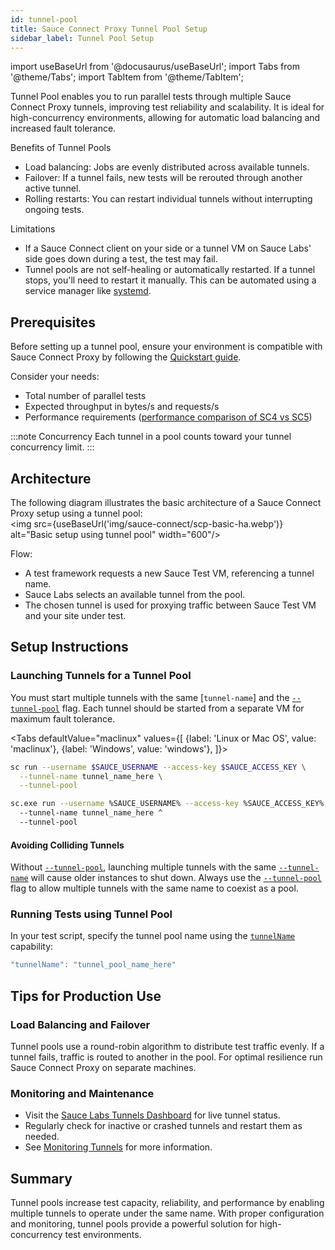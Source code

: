 ```yaml
---
id: tunnel-pool
title: Sauce Connect Proxy Tunnel Pool Setup
sidebar_label: Tunnel Pool Setup
---
```


import useBaseUrl from '@docusaurus/useBaseUrl';
import Tabs from '@theme/Tabs';
import TabItem from '@theme/TabItem';

Tunnel Pool enables you to run parallel tests through multiple Sauce Connect Proxy tunnels, improving test reliability and scalability. It is ideal for high-concurrency environments, allowing for automatic load balancing and increased fault tolerance.

Benefits of Tunnel Pools
* Load balancing: Jobs are evenly distributed across available tunnels.
* Failover: If a tunnel fails, new tests will be rerouted through another active tunnel.
* Rolling restarts: You can restart individual tunnels without interrupting ongoing tests.

Limitations
* If a Sauce Connect client on your side or a tunnel VM on Sauce Labs' side goes down during a test, the test may fail.
* Tunnel pools are not self-healing or automatically restarted. If a tunnel stops, you'll need to restart it manually. This can be automated using a service manager like [systemd](https://en.wikipedia.org/wiki/Systemd).

## Prerequisites

Before setting up a tunnel pool, ensure your environment is compatible with Sauce Connect Proxy by following the [Quickstart guide](/secure-connections/sauce-connect-5/quickstart/).

Consider your needs:
* Total number of parallel tests
* Expected throughput in bytes/s and requests/s
* Performance requirements ([performance comparison of SC4 vs SC5](https://saucelabs.com/resources/blog/sauce-connect-5-2-0-migration))

:::note Concurrency
Each tunnel in a pool counts toward your tunnel concurrency limit.
:::

## Architecture

The following diagram illustrates the basic architecture of a Sauce Connect Proxy setup using a tunnel pool:<br/>
<img src={useBaseUrl('img/sauce-connect/scp-basic-ha.webp')} alt="Basic setup using tunnel pool" width="600"/>

Flow:
* A test framework requests a new Sauce Test VM, referencing a tunnel name.
* Sauce Labs selects an available tunnel from the pool.
* The chosen tunnel is used for proxying traffic between Sauce Test VM and your site under test.

## Setup Instructions

### Launching Tunnels for a Tunnel Pool

You must start multiple tunnels with the same [`tunnel-name`] and the [`--tunnel-pool`](/dev/cli/sauce-connect-proxy#--tunnel-pool) flag. Each tunnel should be started from a separate VM for maximum fault tolerance.

<Tabs
defaultValue="maclinux"
values={[
{label: 'Linux or Mac OS', value: 'maclinux'},
{label: 'Windows', value: 'windows'},
]}>

<TabItem value="maclinux">

```bash
sc run --username $SAUCE_USERNAME --access-key $SAUCE_ACCESS_KEY \
  --tunnel-name tunnel_name_here \
  --tunnel-pool
```

</TabItem>

<TabItem value="windows">

```bash
sc.exe run --username %SAUCE_USERNAME% --access-key %SAUCE_ACCESS_KEY% ^
  --tunnel-name tunnel_name_here ^
  --tunnel-pool
```

</TabItem>
</Tabs>

#### Avoiding Colliding Tunnels

Without [`--tunnel-pool`](/dev/cli/sauce-connect-proxy#--tunnel-pool), launching multiple tunnels with the same [`--tunnel-name`](/dev/cli/sauce-connect-proxy#--tunnel-name) will cause older instances to shut down. Always use the [`--tunnel-pool`](/dev/cli/sauce-connect-proxy#--tunnel-pool) flag to allow multiple tunnels with the same name to coexist as a pool.

### Running Tests using Tunnel Pool

In your test script, specify the tunnel pool name using the [`tunnelName`](/dev/test-configuration-options/#tunnelname) capability:
  ```java
  "tunnelName": "tunnel_pool_name_here"
  ```

## Tips for Production Use

### Load Balancing and Failover

Tunnel pools use a round-robin algorithm to distribute test traffic evenly. If a tunnel fails, traffic is routed to another in the pool. For optimal resilience run Sauce Connect Proxy on separate machines.

### Monitoring and Maintenance

* Visit the [Sauce Labs Tunnels Dashboard](https://app.saucelabs.com/tunnels) for live tunnel status.
* Regularly check for inactive or crashed tunnels and restart them as needed.
* See [Monitoring Tunnels](/secure-connections/sauce-connect-5/guides/monitoring/) for more information.

## Summary

Tunnel pools increase test capacity, reliability, and performance by enabling multiple tunnels to operate under the same name. With proper configuration and monitoring, tunnel pools provide a powerful solution for high-concurrency test environments.
